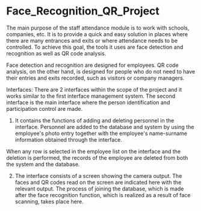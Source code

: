 # Face_Recognition_QR_Project
The main purpose of the staff attendance module is to work with schools, companies, etc. It is to provide a quick and easy solution in places where there are many entrances and exits or where attendance needs to be controlled. To achieve this goal, the tools it uses are face detection and recognition as well as QR code analysis.


Face detection and recognition are designed for employees. QR code analysis, on the other hand, is designed for people who do not need to have their entries and exits recorded, such as visitors or company managers.

Interfaces: 
There are 2 interfaces within the scope of the project and it works similar to the first interface management system. The second interface is the main interface where the person identification and participation control are made.

1. It contains the functions of adding and deleting personnel in the interface. Personnel are added to the database and system by using the employee's photo entry together with the employee's name-surname information obtained through the interface.

When any row is selected in the employee list on the interface and the deletion is performed, the records of the employee are deleted from both the system and the database.


2. The interface consists of a screen showing the camera output. The faces and QR codes read on the screen are indicated here with the relevant output. The process of joining the database, which is made after the face recognition function, which is realized as a result of face scanning, takes place here.

